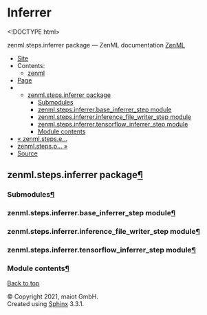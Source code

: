 # Inferrer

&lt;!DOCTYPE html&gt;

zenml.steps.inferrer package — ZenML documentation  [ZenML](https://github.com/maiot-io/zenml/tree/0a1978e479aead878d2bc01aeba00118c228e379/docs/sphinx_docs/_build/html/index.html)

*  [Site](https://github.com/maiot-io/zenml/tree/0a1978e479aead878d2bc01aeba00118c228e379/docs/sphinx_docs/_build/html/index.html)
  * Contents:
    * [zenml](https://github.com/maiot-io/zenml/tree/0a1978e479aead878d2bc01aeba00118c228e379/docs/sphinx_docs/_build/html/modules.html)
*  [Page](zenml.steps.inferrer.md)
  * * [zenml.steps.inferrer package](zenml.steps.inferrer.md)
      * [Submodules](zenml.steps.inferrer.md#submodules)
      * [zenml.steps.inferrer.base\_inferrer\_step module](zenml.steps.inferrer.md#zenml-steps-inferrer-base-inferrer-step-module)
      * [zenml.steps.inferrer.inference\_file\_writer\_step module](zenml.steps.inferrer.md#zenml-steps-inferrer-inference-file-writer-step-module)
      * [zenml.steps.inferrer.tensorflow\_inferrer\_step module](zenml.steps.inferrer.md#zenml-steps-inferrer-tensorflow-inferrer-step-module)
      * [Module contents](zenml.steps.inferrer.md#module-contents)
* [ « zenml.steps.e...](https://github.com/maiot-io/zenml/tree/0a1978e479aead878d2bc01aeba00118c228e379/docs/sphinx_docs/_build/html/zenml.steps.evaluator.html)
* [ zenml.steps.p... »](zenml.steps.preprocesser/)
*  [Source](https://github.com/maiot-io/zenml/tree/0a1978e479aead878d2bc01aeba00118c228e379/docs/sphinx_docs/_build/html/_sources/zenml.steps.inferrer.rst.txt)

## zenml.steps.inferrer package[¶](zenml.steps.inferrer.md#zenml-steps-inferrer-package)

### Submodules[¶](zenml.steps.inferrer.md#submodules)

### zenml.steps.inferrer.base\_inferrer\_step module[¶](zenml.steps.inferrer.md#zenml-steps-inferrer-base-inferrer-step-module)

### zenml.steps.inferrer.inference\_file\_writer\_step module[¶](zenml.steps.inferrer.md#zenml-steps-inferrer-inference-file-writer-step-module)

### zenml.steps.inferrer.tensorflow\_inferrer\_step module[¶](zenml.steps.inferrer.md#zenml-steps-inferrer-tensorflow-inferrer-step-module)

### Module contents[¶](zenml.steps.inferrer.md#module-contents)

 [Back to top](zenml.steps.inferrer.md)

 © Copyright 2021, maiot GmbH.  
 Created using [Sphinx](http://sphinx-doc.org/) 3.3.1.  


